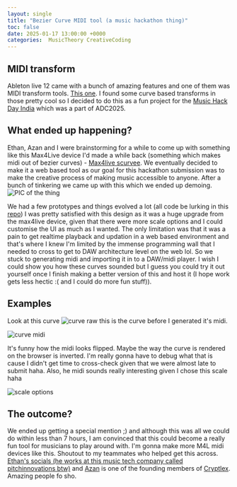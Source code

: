 ```yaml
---
layout: single
title: "Bezier Curve MIDI tool (a music hackathon thing)"
toc: false
date: 2025-01-17 13:00:00 +0000
categories:  MusicTheory CreativeCoding
---
```


## MIDI transform
Ableton live 12 came with a bunch of amazing features and one of them was MIDI transform tools. [This one](https://www.ableton.com/en/live-manual/12/midi-tools/). I found some curve based transforms in those pretty cool so I decided to do this as a fun project for the [Music Hack Day India](https://musichackdayindia.github.io/) which was a part of ADC2025. 

## What ended up happening?
Ethan, Azan and I were brainstorming for a while to come up with something like this Max4Live device I'd made a while back (something which makes midi out of bezier curves) - [Max4live scurvee](https://maxforlive.com/library/device/11990/scurveee). We eventually decided to make it a web based tool as our goal for this hackathon submission was to make the creative process of making music accessible to anyone. After a bunch of tinkering we came up with this which we ended up demoing.
![PIC of the thing](/rp_portfolio/assets/images/scurvee_view_browser.jpg)

We had a few prototypes and things evolved a lot (all code be lurking in this [repo](https://github.com/azan-n/scurvee/tree/rp/knobs))
I was pretty satisfied with this design as it was a huge upgrade from the max4live device, given that there were more scale options and I could customise the UI as much as I wanted. The only limitation was that it was a pain to get realtime playback and updation in a web based environment and that's where I knew I'm limited by the immense programming wall that I needed to cross to get to DAW architecture level on the web lol. So we stuck to generating midi and importing it in to a DAW/midi player. I wish I could show you how these curves sounded but I guess you could try it out yourself once I finish making a better version of this and host it (I hope work gets less hectic :( and I could do more fun stuff)).


## Examples
Look at this curve
![curve raw](/rp_portfolio/assets/images/curve_1.jpg)
this is the curve before I generated it's midi.

![curve midi](/rp_portfolio/assets/images/midi_curve_1.jpg)

It's funny how the midi looks flipped. Maybe the way the curve is rendered on the browser is inverted. I'm really gonna have to debug what that is cause I didn't get time to cross-check given that we were almost late to submit haha.
Also, he midi sounds really interesting given I chose this scale haha

![scale options](/rp_portfolio/assets/images/super_scale.jpg)

## The outcome?
We ended up getting a special mention ;) and although this was all we could do within less than 7 hours, I am convinced that this could become a really fun tool for musicians to play around with. I'm gonna make more M4L midi devices like this. Shoutout to my teammates who helped get this across. 
[Ethan's socials (he works at this music tech company called pitchinnovations btw)](https://www.instagram.com/ethan.dj0seph/) and [Azan](https://www.instagram.com/azan.n0/) is one of the founding members of [Cryptlex](https://cryptlex.com/). Amazing people fo sho.


